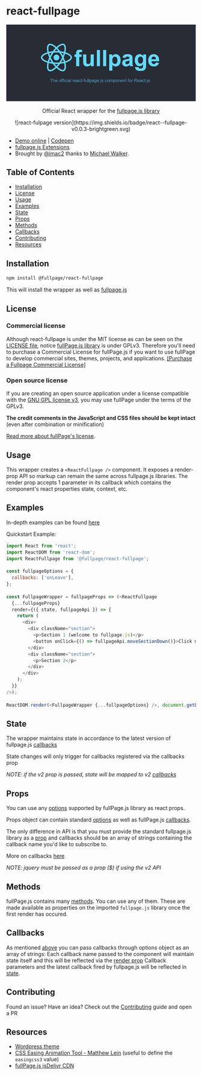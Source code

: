 # react-fullpage

![preview](./assets/images/react-fullpage-logo.png)

<p align="center">Official React wrapper for the <a target="_blank" href=""https://github.com/alvarotrigo/fullPage.js/">fullpage.js library</a></p>

<p align="center">
![react-fulpage version](https://img.shields.io/badge/react--fullpage-v0.0.3-brightgreen.svg)
</p>

- [Demo online](https://alvarotrigo.com/react-fullpage/) | [Codepen](https://codepen.io/alvarotrigo/pen/zpQmwq)
- [fullpage.js Extensions](https://alvarotrigo.com/fullPage/extensions/)
- Brought by [@imac2](https://twitter.com/imac2) thanks to [Michael Walker](https://github.com/cmswalker).

## Table of Contents

- [Installation](https://github.com/alvarotrigo/react-fullpage#installation)
- [License](https://github.com/alvarotrigo/react-fullpage#license)
- [Usage](https://github.com/alvarotrigo/react-fullpage#usage)
- [Examples](https://github.com/alvarotrigo/react-fullpage#examples)
- [State](https://github.com/alvarotrigo/react-fullpage#state)
- [Props](https://github.com/alvarotrigo/react-fullpage#props)
- [Methods](https://github.com/alvarotrigo/react-fullpage#methods)
- [Callbacks](https://github.com/alvarotrigo/react-fullpage#callbacks)
- [Contributing](https://github.com/alvarotrigo/react-fullpage#contributing)
- [Resources](https://github.com/alvarotrigo/react-fullpage#resources)

## Installation

```sh
npm install @fullpage/react-fullpage
```

This will install the wrapper as well as [fullpage.js](https://github.com/alvarotrigo/fullPage.js/)

## License

### Commercial license

Although react-fullpage is under the MIT license as can be seen on the [LICENSE file](https://github.com/alvarotrigo/react-fullpage/blob/master/LICENSE), notice [fullPage.js library](https://github.com/alvarotrigo/fullPage.js) is under GPLv3. Therefore you'll need to purchase a Commercial License for fullPage.js if you want to use fullPage to develop commercial sites, themes, projects, and applications. [[Purchase a Fullpage Commercial License]](https://alvarotrigo.com/fullPage/pricing/)

### Open source license

If you are creating an open source application under a license compatible with the [GNU GPL license v3](https://www.gnu.org/licenses/gpl-3.0.html), you may use fullPage under the terms of the GPLv3.

**The credit comments in the JavaScript and CSS files should be kept intact** (even after combination or minification)

[Read more about fullPage's license](https://alvarotrigo.com/fullPage/pricing/).

## Usage

This wrapper creates a ```<ReactFullpage />``` component. It exposes a render-prop API so markup can remain the same across fullpage.js libraries. The render prop accepts 1 parameter in its callback which contains the component's react properties state, context, etc.

## Examples

In-depth examples can be found [here](https://github.com/alvarotrigo/react-fullpage/tree/master/example)

Quickstart Example:

```js
import React from 'react';
import ReactDOM from 'react-dom';
import ReactFullpage from '@fullpage/react-fullpage';

const fullpageOptions = {
  callbacks: ['onLeave'],
};

const FullpageWrapper = fullpageProps => (<ReactFullpage
  {...fullpageProps}
  render={({ state, fullpageApi }) => {
    return (
      <div>
        <div className="section">
          <p>Section 1 (welcome to fullpage.js)</p>
          <button onClick={() => fullpageApi.moveSectionDown()}>Click me to move down</button>
        </div>
        <div className="section">
          <p>Section 2</p>
        </div>
      </div>
    );
  }}
/>);

ReactDOM.render(<FullpageWrapper {...fullpageOptions} />, document.getElementById('react-root'));
```

## State

The wrapper maintains state in accordance to the latest version of fullpage.js [callbacks](https://github.com/alvarotrigo/fullPage.js#callbacks)

State changes will only trigger for callbacks registered via the callbacks prop

*NOTE: if the v2 prop is passed, state will be mapped to v2 [callbacks](https://github.com/alvarotrigo/fullPage.js/tree/v.2.9.7#callbacks)*

## Props

You can use any [options](https://github.com/alvarotrigo/fullPage.js#options) supported by fullPage.js library as react props.

Props object can contain standard [options](https://github.com/alvarotrigo/fullPage.js#options) as well as fullPage.js [callbacks](https://github.com/alvarotrigo/fullPage.js#callbacks).

The only difference in API is that you must provide the standard fullpage.js library as a [prop](https://github.com/alvarotrigo/react-fullpage/blob/master/example/index.js#L13) and callbacks should be an array of strings containing the callback name you'd like to subscribe to.

More on callbacks [here](https://github.com/alvarotrigo/react-fullpage#callbacks)

*NOTE: jquery must be passed as a prop ($) if using the v2 API*

## Methods

fullPage.js contains many [methods](https://github.com/alvarotrigo/fullPage.js#methods).
You can use any of them. These are made available as properties on the imported `fullpage.js` library once the first render has occured.

## Callbacks

As mentioned [above](#props) you can pass callbacks through options object as an array of strings:
Each callback name passed to the component will maintain state itself and this will be reflected via the [render prop](#usage)
Callback parameters and the latest callback fired by fullpage.js will be reflected in [state](#state).

## Contributing

Found an issue? Have an idea? Check out the [Contributing](https://github.com/alvarotrigo/react-fullpage/blob/master/CONTRIBUTING.md) guide and open a PR

## Resources

- [Wordpress theme](https://alvarotrigo.com/fullPage/utils/wordpress.html)
- [CSS Easing Animation Tool - Matthew Lein](http://matthewlein.com/ceaser/) (useful to define the `easingcss3` value)
- [fullPage.js jsDelivr CDN](http://www.jsdelivr.com/#!jquery.fullpage)
